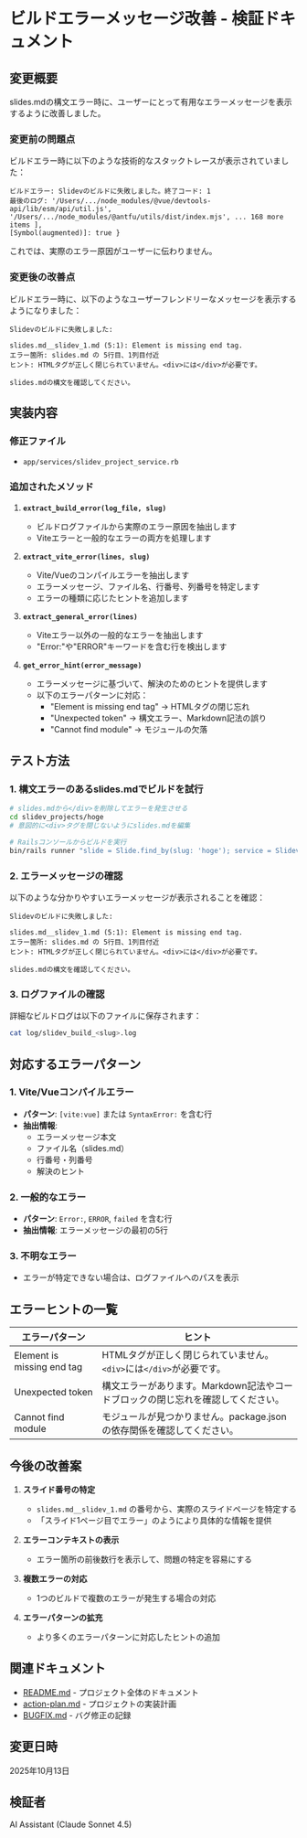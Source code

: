 # ビルドエラーメッセージ改善 - 検証ドキュメント

## 変更概要

slides.mdの構文エラー時に、ユーザーにとって有用なエラーメッセージを表示するように改善しました。

### 変更前の問題点

ビルドエラー時に以下のような技術的なスタックトレースが表示されていました：

```
ビルドエラー: Slidevのビルドに失敗しました。終了コード: 1 
最後のログ: '/Users/.../node_modules/@vue/devtools-api/lib/esm/api/util.js', 
'/Users/.../node_modules/@antfu/utils/dist/index.mjs', ... 168 more items ], 
[Symbol(augmented)]: true }
```

これでは、実際のエラー原因がユーザーに伝わりません。

### 変更後の改善点

ビルドエラー時に、以下のようなユーザーフレンドリーなメッセージを表示するようになりました：

```
Slidevのビルドに失敗しました:

slides.md__slidev_1.md (5:1): Element is missing end tag.
エラー箇所: slides.md の 5行目、1列目付近
ヒント: HTMLタグが正しく閉じられていません。<div>には</div>が必要です。

slides.mdの構文を確認してください。
```

## 実装内容

### 修正ファイル

- `app/services/slidev_project_service.rb`

### 追加されたメソッド

1. **`extract_build_error(log_file, slug)`**
   - ビルドログファイルから実際のエラー原因を抽出します
   - Viteエラーと一般的なエラーの両方を処理します

2. **`extract_vite_error(lines, slug)`**
   - Vite/Vueのコンパイルエラーを抽出します
   - エラーメッセージ、ファイル名、行番号、列番号を特定します
   - エラーの種類に応じたヒントを追加します

3. **`extract_general_error(lines)`**
   - Viteエラー以外の一般的なエラーを抽出します
   - "Error:"や"ERROR"キーワードを含む行を検出します

4. **`get_error_hint(error_message)`**
   - エラーメッセージに基づいて、解決のためのヒントを提供します
   - 以下のエラーパターンに対応：
     - "Element is missing end tag" → HTMLタグの閉じ忘れ
     - "Unexpected token" → 構文エラー、Markdown記法の誤り
     - "Cannot find module" → モジュールの欠落

## テスト方法

### 1. 構文エラーのあるslides.mdでビルドを試行

```bash
# slides.mdから</div>を削除してエラーを発生させる
cd slidev_projects/hoge
# 意図的に<div>タグを閉じないようにslides.mdを編集

# Railsコンソールからビルドを実行
bin/rails runner "slide = Slide.find_by(slug: 'hoge'); service = SlidevProjectService.new; service.build_project(slide) if slide"
```

### 2. エラーメッセージの確認

以下のような分かりやすいエラーメッセージが表示されることを確認：

```
Slidevのビルドに失敗しました:

slides.md__slidev_1.md (5:1): Element is missing end tag.
エラー箇所: slides.md の 5行目、1列目付近
ヒント: HTMLタグが正しく閉じられていません。<div>には</div>が必要です。

slides.mdの構文を確認してください。
```

### 3. ログファイルの確認

詳細なビルドログは以下のファイルに保存されます：

```bash
cat log/slidev_build_<slug>.log
```

## 対応するエラーパターン

### 1. Vite/Vueコンパイルエラー

- **パターン**: `[vite:vue]` または `SyntaxError:` を含む行
- **抽出情報**:
  - エラーメッセージ本文
  - ファイル名（slides.md）
  - 行番号・列番号
  - 解決のヒント

### 2. 一般的なエラー

- **パターン**: `Error:`, `ERROR`, `failed` を含む行
- **抽出情報**: エラーメッセージの最初の5行

### 3. 不明なエラー

- エラーが特定できない場合は、ログファイルへのパスを表示

## エラーヒントの一覧

| エラーパターン | ヒント |
|----------------|--------|
| Element is missing end tag | HTMLタグが正しく閉じられていません。`<div>`には`</div>`が必要です。 |
| Unexpected token | 構文エラーがあります。Markdown記法やコードブロックの閉じ忘れを確認してください。 |
| Cannot find module | モジュールが見つかりません。package.jsonの依存関係を確認してください。 |

## 今後の改善案

1. **スライド番号の特定**
   - `slides.md__slidev_1.md` の番号から、実際のスライドページを特定する
   - 「スライド1ページ目でエラー」のようにより具体的な情報を提供

2. **エラーコンテキストの表示**
   - エラー箇所の前後数行を表示して、問題の特定を容易にする

3. **複数エラーの対応**
   - 1つのビルドで複数のエラーが発生する場合の対応

4. **エラーパターンの拡充**
   - より多くのエラーパターンに対応したヒントの追加

## 関連ドキュメント

- [README.md](README.md) - プロジェクト全体のドキュメント
- [action-plan.md](action-plan.md) - プロジェクトの実装計画
- [BUGFIX.md](BUGFIX.md) - バグ修正の記録

## 変更日時

2025年10月13日

## 検証者

AI Assistant (Claude Sonnet 4.5)
